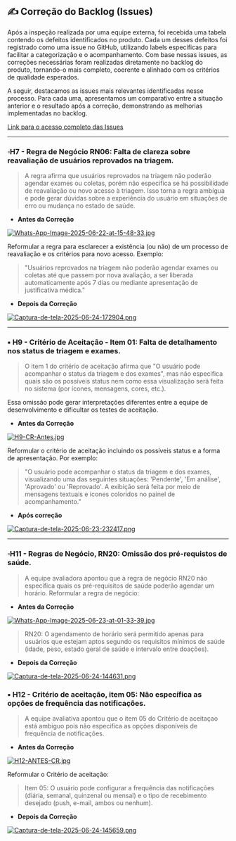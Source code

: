 ## ✍️ Correção do Backlog (Issues)

Após a inspeção realizada por uma equipe externa, foi recebida uma tabela contendo os defeitos identificados no produto. Cada um desses defeitos foi registrado como uma issue no GitHub, utilizando labels específicas para facilitar a categorização e o acompanhamento. Com base nessas issues, as correções necessárias foram realizadas diretamente no backlog do produto, tornando-o mais completo, coerente e alinhado com os critérios de qualidade esperados.

A seguir, destacamos as issues mais relevantes identificadas nesse processo. Para cada uma, apresentamos um comparativo entre a situação anterior e o resultado após a correção, demonstrando as melhorias implementadas no backlog.

[Link para o acesso completo das Issues](https://github.com/helo-xssw/Trabalho_E.S/issues)

---
### ▫️H7 - Regra de Negócio RN06: Falta de clareza sobre reavaliação de usuários reprovados na triagem.

> A regra afirma que usuários reprovados na triagem não poderão agendar exames ou coletas, porém não especifica se há possibilidade de reavaliação ou novo acesso à triagem. Isso torna a regra ambígua e pode gerar dúvidas sobre a experiência do usuário em situações de erro ou mudança no estado de saúde.

- **Antes da Correção**

[![Whats-App-Image-2025-06-22-at-15-48-33.jpg](https://i.postimg.cc/L5KWxLSw/Whats-App-Image-2025-06-22-at-15-48-33.jpg)](https://postimg.cc/CB7J1Zzs)

Reformular a regra para esclarecer a existência (ou não) de um processo de reavaliação e os critérios para novo acesso. Exemplo:

> "Usuários reprovados na triagem não poderão agendar exames ou coletas até que passem por nova avaliação, a ser liberada automaticamente após 7 dias ou mediante apresentação de justificativa médica."

- **Depois da Correção**
  
[![Captura-de-tela-2025-06-24-172904.png](https://i.postimg.cc/6Q81wY5F/Captura-de-tela-2025-06-24-172904.png)](https://postimg.cc/t1HzNd6z)

---

### ▪️ H9 - Critério de Aceitação - Item 01: Falta de detalhamento nos status de triagem e exames.

> O item 1 do critério de aceitação afirma que "O usuário pode acompanhar o status da triagem e dos exames", mas não especifica quais são os possíveis status nem como essa visualização será feita no sistema (por ícones, mensagens, cores, etc.).

Essa omissão pode gerar interpretações diferentes entre a equipe de desenvolvimento e dificultar os testes de aceitação.

- **Antes da Correção**
  
[![H9-CR-Antes.jpg](https://i.postimg.cc/pLDtQ02J/H9-CR-Antes.jpg)](https://postimg.cc/BjQy4BPj)

Reformular o critério de aceitação incluindo os possíveis status e a forma de apresentação. Por exemplo:
> "O usuário pode acompanhar o status da triagem e dos exames, visualizando uma das seguintes situações: 'Pendente', 'Em análise', 'Aprovado' ou 'Reprovado'. A exibição será feita por meio de mensagens textuais e ícones coloridos no painel de acompanhamento."

- **Após correção**
  
[![Captura-de-tela-2025-06-23-232417.png](https://i.postimg.cc/2800sh0N/Captura-de-tela-2025-06-23-232417.png)](https://postimg.cc/RNn1f6rg)

---

### ▫️H11 - Regras de Negócio, RN20: Omissão dos pré-requistos de saúde. 

> A equipe avaliadora apontou que a regra de negócio RN20 não específica quais os pré-requisitos de saúde poderão agendar um horário.
Reformular a regra de negócio:

- **Antes da Correção**

[![Whats-App-Image-2025-06-23-at-01-33-39.jpg](https://i.postimg.cc/CLZRLpGx/Whats-App-Image-2025-06-23-at-01-33-39.jpg)](https://postimg.cc/YhHrbVD5)

> RN20: O agendamento de horário será permitido apenas para usuários que estejam aptos segundo os requisitos mínimos de saúde (idade, peso, estado geral de saúde e intervalo entre doações).

- **Depois da Correção**

[![Captura-de-tela-2025-06-24-144631.png](https://i.postimg.cc/50XPgZ10/Captura-de-tela-2025-06-24-144631.png)](https://postimg.cc/XG0c71rS)

### ▪️ H12 - Critério de aceitação, item 05: Não específica as opções de frequência das notificações.

> A equipe avaliativa apontou que o item 05 do Critério de aceitaçao está ambiguo pois não especifica as opções disponíveis de frequência de notificações.

- **Antes da Correção**

[![H12-ANTES-CR.jpg](https://i.postimg.cc/9Mg6FdX4/H12-ANTES-CR.jpg)](https://postimg.cc/nj7R3QDZ)

Reformular o Critério de aceitação:
> Item 05: O usuário pode configurar a frequência das notificações (diária, semanal, quinzenal ou mensal) e o tipo de recebimento desejado (push, e-mail, ambos ou nenhum).

- **Depois da Correção**

[![Captura-de-tela-2025-06-24-145659.png](https://i.postimg.cc/bv3M3xt6/Captura-de-tela-2025-06-24-145659.png)](https://postimg.cc/cKtXJ8TY)

  
